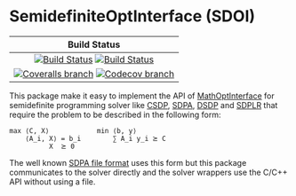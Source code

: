 # SemidefiniteOptInterface (SDOI)

| **Build Status** |
|:----------------:|
| [![Build Status][build-img]][build-url] [![Build Status][winbuild-img]][winbuild-url] |
| [![Coveralls branch][coveralls-img]][coveralls-url] [![Codecov branch][codecov-img]][codecov-url] |

This package make it easy to implement the API of [MathOptInterface](https://github.com/JuliaOpt/MathOptInterface.jl) for semidefinite programming solver like [CSDP](https://github.com/JuliaOpt/CSDP.jl), [SDPA](https://github.com/blegat/SDPA.jl), [DSDP](https://github.com/joehuchette/DSDP.jl) and [SDPLR](https://github.com/blegat/SDPLR.jl) that require the problem to be described in the following form:
```
max ⟨C, X⟩            min ⟨b, y⟩
    ⟨A_i, X⟩ = b_i        ∑ A_i y_i ⪰ C
          X  ⪰ 0
```
The well known [SDPA file format](http://plato.asu.edu/ftp/sdpa_format.txt) uses this form but this package communicates to the solver directly and the solver wrappers use the C/C++ API without using a file.

[build-img]: https://travis-ci.org/JuliaOpt/SemidefiniteOptInterface.jl.svg?branch=master
[build-url]: https://travis-ci.org/JuliaOpt/SemidefiniteOptInterface.jl
[winbuild-img]: https://ci.appveyor.com/api/projects/status/r92anpmqeo30rppe/branch/master?svg=true
[winbuild-url]: https://ci.appveyor.com/project/JuliaOpt/semidefiniteoptinterface-jl/branch/master
[coveralls-img]: https://coveralls.io/repos/github/JuliaOpt/SemidefiniteOptInterface.jl/badge.svg?branch=master
[coveralls-url]: https://coveralls.io/github/JuliaOpt/SemidefiniteOptInterface.jl?branch=master
[codecov-img]: http://codecov.io/github/JuliaOpt/SemidefiniteOptInterface.jl/coverage.svg?branch=master
[codecov-url]: http://codecov.io/github/JuliaOpt/SemidefiniteOptInterface.jl?branch=master
